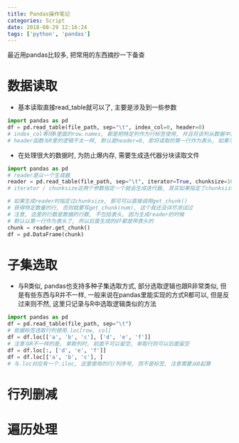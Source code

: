 ```yaml
---
title: Pandas操作笔记
categories: Script
date: 2018-08-29 12:16:24
tags: ['python', 'pandas']
---
```


最近用pandas比较多, 把常用的东西摘抄一下备查

<!-- more -->


# 数据读取

- 基本读取直接read_table就可以了, 主要是涉及到一些参数

```python
import pandas as pd
df = pd.read_table(file_path, sep="\t", index_col=0, header=0)
# index_col等同R里面的row.names, 都是把特定列作为行标签使用, 并且将该列从数据中去除, 如果不指定则会生成0-length的数字作为标签
# header函数与R里的逻辑不太一样, 默认是header=0, 即将读取的第一行作为表头, 如果不要表头的话用header=None, 如果制定别的行为表头, 则表头行以上的数据会被丢弃
```
- 在处理很大的数据时, 为防止爆内存, 需要生成迭代器分块读取文件

```python
import pandas as pd
# reader是以一个生成器
reader = pd.read_table(file_path, sep="\t", iterator=True, chunksize=1000))
# iterator / chunksize这两个参数指定一个就会生成迭代器, 其实如果指定了chunksize可以不写iterator了

# 如果生成reader时指定过chunksize, 那可可以直接调用get_chunk()
# 获得特定数量的行, 否则就要写get_chunk(num), 这个我还没详尽测试过
# 注意, 这里的行数是数据的行数, 不包括表头, 因为生成reader的时候
# 默认以第一行作为表头了, 所以后面生成的df都是带表头的
chunk = reader.get_chunk()
df = pd.DataFrame(chunk)
```

# 子集选取

- 与R类似, pandas也支持多种子集选取方式, 部分选取逻辑也跟R非常类似, 但是有些东西与R并不一样, 一般来说在pandas里能实现的方式R都可以, 但是反过来则不然, 这里只记录与R中选取逻辑类似的方法

```python
import pandas as pd
df = pd.read_table(file_path, sep="\t")
# 依据标签选取行列使用.loc[row, col]
df = df.loc[['a', 'b', 'c'], ['d', 'e', 'f']]
# 注意与R不一样的是, 单取列时, 前面不可以留空, 单取行则可以后面留空
df = df.loc[:, ['d', 'e', 'f']]
df = df.loc[['a', 'b', 'c'], ]
# 与.loc对应有一个.iloc, 这里使用的行/列序号, 而不是标签, 注意需要从0起算

```

# 行列删减

# 遍历处理